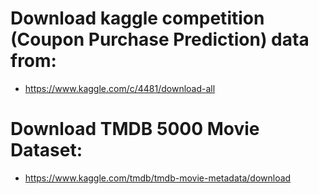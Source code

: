 # Download kaggle competition (Coupon Purchase Prediction) data from:

* https://www.kaggle.com/c/4481/download-all

# Download TMDB 5000 Movie Dataset:

* https://www.kaggle.com/tmdb/tmdb-movie-metadata/download


